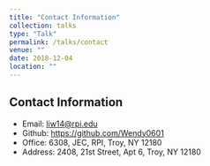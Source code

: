 ```yaml
---
title: "Contact Information"
collection: talks
type: "Talk"
permalink: /talks/contact
venue: ""
date: 2018-12-04
location: ""
--- 
```

## Contact Information
* Email: liw14@rpi.edu
* Github: https://github.com/Wendy0601
* Office: 6308, JEC, RPI, Troy, NY 12180
* Address: 2408, 21st Street, Apt 6, Troy, NY 12180
 
